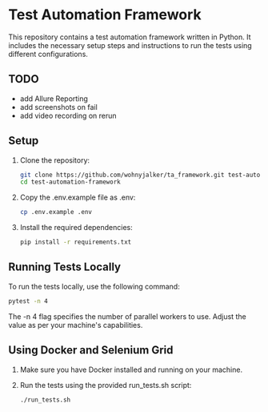 # Test Automation Framework

This repository contains a test automation framework written in Python. It includes the necessary setup steps and instructions to run the tests using different configurations.

## TODO
* add Allure Reporting
* add screenshots on fail
* add video recording on rerun

## Setup

1. Clone the repository:

   ```bash
   git clone https://github.com/wohnyjalker/ta_framework.git test-automation-framework
   cd test-automation-framework


2. Copy the .env.example file as .env:
    ```bash
    cp .env.example .env
    ```

3. Install the required dependencies:
    ```bash
    pip install -r requirements.txt
    ```


## Running Tests Locally

To run the tests locally, use the following command:
```bash
pytest -n 4
```
The -n 4 flag specifies the number of parallel workers to use. Adjust the value as per your machine's capabilities.

## Using Docker and Selenium Grid

1. Make sure you have Docker installed and running on your machine.

2. Run the tests using the provided run_tests.sh script:

    ```bash
    ./run_tests.sh
    ```
